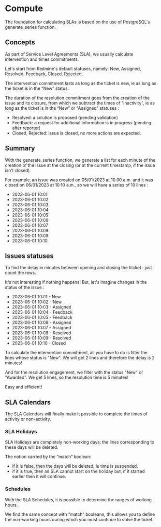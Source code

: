 # Compute

The foundation for calculating SLAs is based on the use of PostgreSQL's generate_series function.

## Concepts

As part of Service Level Agreements (SLA), we usually calculate intervention and times commitments.

Let's start from Redmine's default statuses, namely: New, Assigned, Resolved, Feedback, Closed, Rejected.

The intervention commitment lasts as long as the ticket is new, ie as long as the ticket is in the “New” status.

The duration of the resolution commitment goes from the creation of the issue and its closure, from which we subtract the times of "inactivity", ie as long as the ticket is in the “New” or "Assigned" statuses :
- Resolved: a solution is proposed (pending validation)
- Feedback: a request for additional information is in progress (pending after reporter)
- Closed, Rejected: issue is closed, no more actions are expected.

## Summary

With the generate_series function, we generate a list for each minute of the creation of the issue at the closing (or at the current timestamp, if the issue isn't closed).

For example, an issue was created on 06/01/2023 at 10:00 a.m. and it was closed on 06/01/2023 at 10:10 a.m., so we will have a series of 10 lines :
- 2023-06-01 10:01
- 2023-06-01 10:02
- 2023-06-01 10:03
- 2023-06-01 10:04
- 2023-06-01 10:05
- 2023-06-01 10:06
- 2023-06-01 10:07
- 2023-06-01 10:08
- 2023-06-01 10:09
- 2023-06-01 10:10

## Issues statuses

To find the delay in minutes between opening and closing the titcket : just count the rows.

It's not interesting if nothing happens! But, let's imagine changes in the status of the issue :
- 2023-06-01 10:01 - New
- 2023-06-01 10:02 - New
- 2023-06-01 10:03 - Assigned
- 2023-06-01 10:04 - Feedback
- 2023-06-01 10:05 - Feedback
- 2023-06-01 10:06 - Assigned
- 2023-06-01 10:07 - Assigned
- 2023-06-01 10:08 - Resolved
- 2023-06-01 10:09 - Resolved
- 2023-06-01 10:10 - Closed

To calculate the intervention commitment, all you have to do is filter the lines whose status is "New". We will get 2 lines and therefore the delay is 2 minutes!

And for the resolution engagement, we filter with the status "New" or "Awarded". We get 5 lines, so the resolution time is 5 minutes!

Easy and efficient!

## SLA Calendars

The SLA Calendars will finally make it possible to complete the times of activity or non-activity.

### SLA Holidays

SLA Holidays are completely non-working days: the lines corresponding to these days will be deleted.

The notion carried by the “match” boolean:
- if it is false, then the days will be deleted, ie time is suspended.
- if it is true, then an SLA cannot start on the holiday but, if it started earlier then it will continue.

### Schedules

With the SLA Schedules, it is possible to determine the ranges of working hours.

We find the same concept with "match" booleann, this allows you to define the non-working hours during which you must continue to solve the ticket.
